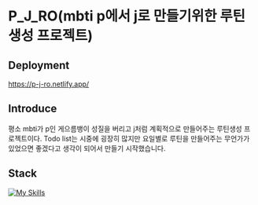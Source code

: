 # P_J_RO(mbti p에서 j로 만들기위한 루틴 생성 프로젝트)

## Deployment
https://p-j-ro.netlify.app/

## Introduce
평소 mbti가 p인 게으름뱅이 성질을 버리고 j처럼 계획적으로 만들어주는 루틴생성 프로젝트이다.
Todo list는 시중에 굉장히 많지만 요일별로 루틴을 만들어주는 무언가가 있었으면 좋겠다고 생각이 되어서 만들기 시작했습니다.

## Stack
[![My Skills](https://skillicons.dev/icons?i=React)](https://skillicons.dev)


